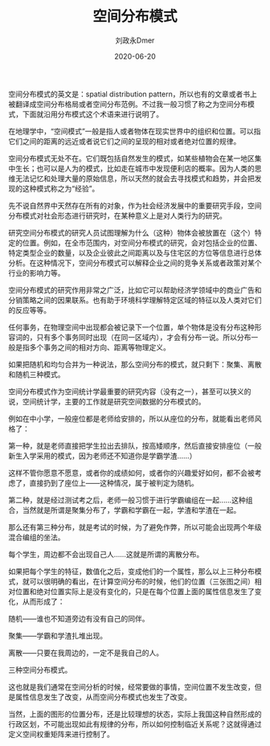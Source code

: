 ﻿---
layout:     post
title:      空间分布模式
subtitle:   
date:       2020-06-20
author:     刘政永Dmer
header-img: img/post-bg-dmers.jpg
catalog: true
tags:
    - 听取树蛙一篇
---
空间分布模式的英文是：spatial distribution pattern，所以也有的文章或者书上被翻译成空间分布格局或者空间分布范例。不过我一般习惯了称之为空间分布模式，下面就沿用分布模式这个术语来进行说明了。

在地理学中，“空间模式”一般是指人或者物体在现实世界中的组织和位置。可以指它们之间的距离的远近或者说它们之间的呈现的相对或者绝对位置的规律。

空间分布模式无处不在。它们既包括自然发生的模式，如某些植物会在某一地区集中生长；也可以是人为的模式，比如走在城市中发现便利店的概率。因为人类的思维无法记忆和处理大量的原始信息，所以天然的就会去寻找模式和趋势，并会把发现的这种模式称之为“经验”。

先不说自然界中天然存在所有的对象，作为社会经济发展中的重要研究手段，空间分布模式对社会形态进行研究时，在某种意义上是对人类行为的研究。

研究空间分布模式的研究人员试图理解为什么（这种）物体会被放置在（这个）特定的位置。例如，在全市范围内，对空间分布模式的研究，会对包括企业的位置、特定类型企业的数量，以及企业彼此之间距离以及与住宅区的方位等信息进行总体分析。在这种情况下，空间分布模式可以解释企业之间的竞争关系或者政策对某个行业的影响力等。

空间分布模式的研究作用非常之广泛，比如它可以帮助经济学领域中的商业广告和分销策略之间的因果联系。也有助于环境科学理解特定区域的特征以及人类对它们的反应等等。

任何事务，在物理空间中出现都会被记录下一个位置，单个物体是没有分布这种形容词的，只有多个事务同时出现（在同一区域内），才会有分布一说。所以分布一般是指多个事务之间的相对方向、距离等物理定义。

如果把随机和均匀合并为一种说法，那么空间分布的模式，就只剩下：聚集、离散和随机三种模式。

空间分布模式作为空间统计学最重要的研究内容（没有之一），甚至可以狭义的说，空间统计学，主要的工作就是研究空间数据的分布模式的。

例如在中小学，一般座位都是老师给安排的，所以从座位的分布，就能看出老师风格了：

第一种，就是老师直接把学生拉出去排队，按高矮顺序，然后直接安排座位（一般新生入学采用的模式，因为老师还不知道你是学霸学渣……）

这样不管你愿意不愿意，或者你的成绩如何，或者你的兴趣爱好如何，都不会被考虑了，直接扔到了座位上——这种情况，属于被判定为随机。

第二种，就是经过测试考之后，老师一般习惯于进行学霸编组在一起……这种组合，当然就是所谓是聚集分布了，学霸和学霸在一起，学渣和学渣在一起。

那么还有第三种分布，就是考试的时候，为了避免作弊，所以可能会出现两个年级混合编组的坐法。

每个学生，周边都不会出现自己人……这就是所谓的离散分布。

如果把每个学生的特征，数值化之后，变成他们的一个属性，那么以上三种分布模式，就可以很明确的看出，在计算空间分布的时候，他们的位置（三张图之间）相对位置和绝对位置实际上是没有变化的，只是在每个位置上面的属性信息发生了变化，从而形成了：

随机——谁也不知道旁边有没有自己的同伴。

聚集——学霸和学渣扎堆出现。

离散——只要在我周边的，一定不是我自己的人。

三种空间分布模式。

这也就是我们通常在空间分析的时候，经常要做的事情，空间位置不发生改变，但是属性信息发生了改变，从而空间分布模式也发生了改变。

当然，上面的图形的位置分布，还是比较理想的状态，实际上我国这种自然形成的行政区划，不可能出现如此有规律的分布，所以如何控制临近关系呢？这就得通过定义空间权重矩阵来进行控制了。